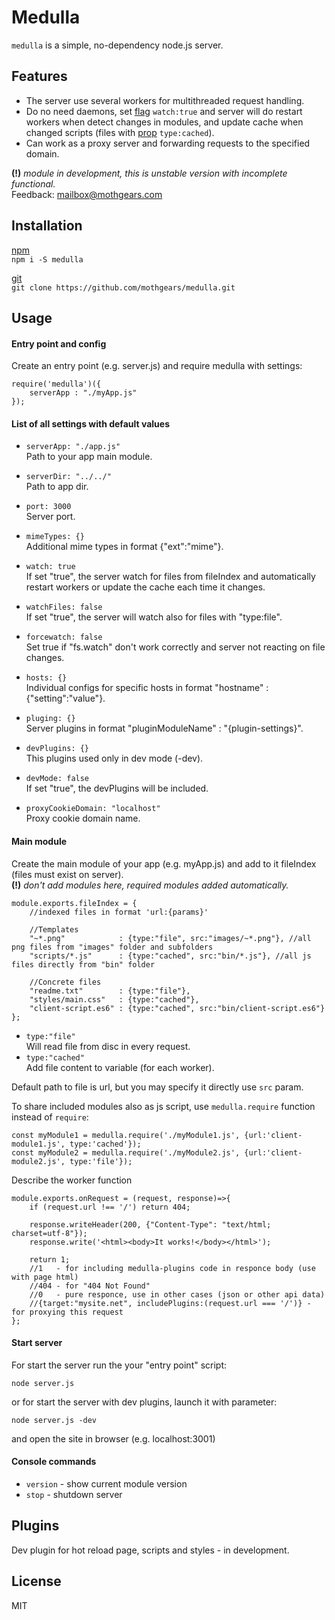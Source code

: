 # Medulla
`medulla` is a simple, no-dependency node.js server.

## Features
- The server use several workers for multithreaded request handling.
- Do no need daemons, set [flag](#list-of-all-settings-with-default-values) `watch:true` 
and server will do restart workers when detect changes in modules, 
and update cache when changed scripts (files with [prop](#main-module) `type:cached`).
- Can work as a proxy server and forwarding requests to the specified domain.

**(!)** *module in development, this is unstable version with incomplete functional.*  
Feedback:
[mailbox@mothgears.com](mailto:mailbox@mothgears.com)

## Installation
[npm](https://www.npmjs.com/package/medulla)  
`npm i -S medulla`
  
[git](https://github.com/mothgears/medulla.git)  
`git clone https://github.com/mothgears/medulla.git`

## Usage
#### Entry point and config
Create an entry point (e.g. server.js) and require medulla with settings:
```es6
require('medulla')({
    serverApp : "./myApp.js"
});
```

#### List of all settings with default values
- `serverApp: "./app.js"`  
Path to your app main module.

- `serverDir: "../../"`  
Path to app dir.

- `port: 3000`  
Server port.

- `mimeTypes: {}`   
Additional mime types in format {"ext":"mime"}.

- `watch: true`  
If set "true", the server watch for files from fileIndex and automatically restart workers or update the cache each time it changes.

- `watchFiles: false`  
If set "true", the server will watch also for files with "type:file".

- `forcewatch: false`  
Set true if "fs.watch" don't work correctly and server not reacting on file changes.

- `hosts: {}`  
Individual configs for specific hosts in format "hostname" : {"setting":"value"}.

- `pluging: {}`  
Server plugins in format "pluginModuleName" : "{plugin-settings}".

- `devPlugins: {}`  
This plugins used only in dev mode (-dev).

- `devMode: false`  
If set "true", the devPlugins will be included.

- `proxyCookieDomain: "localhost"`  
Proxy cookie domain name.

#### Main module
Create the main module of your app (e.g. myApp.js) and add to it fileIndex (files must exist on server).  
**(!)** *don't add modules here, required modules added automatically.*
```es6
module.exports.fileIndex = {
    //indexed files in format 'url:{params}'
    
    //Templates
    "~*.png"            : {type:"file", src:"images/~*.png"}, //all png files from "images" folder and subfolders
    "scripts/*.js"      : {type:"cached", src:"bin/*.js"}, //all js files directly from "bin" folder
    
    //Concrete files
    "readme.txt"        : {type:"file"},
    "styles/main.css"   : {type:"cached"},
    "client-script.es6" : {type:"cached", src:"bin/client-script.es6"}
};
```
- `type:"file"`  
Will read file from disc in every request.  
- `type:"cached"`  
Add file content to variable (for each worker).
  
Default path to file is url, but you may specify it directly use `src` param.  

To share included modules also as js script, use `medulla.require` function instead of `require`:
```es6
const myModule1 = medulla.require('./myModule1.js', {url:'client-module1.js', type:'cached'});
const myModule2 = medulla.require('./myModule2.js', {url:'client-module2.js', type:'file'});
```

Describe the worker function
```es6
module.exports.onRequest = (request, response)=>{
    if (request.url !== '/') return 404;

    response.writeHeader(200, {"Content-Type": "text/html; charset=utf-8"});
    response.write('<html><body>It works!</body></html>');
    
    return 1; 
    //1   - for including medulla-plugins code in responce body (use with page html)
    //404 - for "404 Not Found"
    //0   - pure responce, use in other cases (json or other api data)
    //{target:"mysite.net", includePlugins:(request.url === '/')} - for proxying this request
};
```

#### Start server
For start the server run the your "entry point" script:
```
node server.js
```

or for start the server with dev plugins, launch it with parameter:
```
node server.js -dev
```
and open the site in browser (e.g. localhost:3001)

#### Console commands
  - `version` - show current module version  
  - `stop` - shutdown server

## Plugins
Dev plugin for hot reload page, scripts and styles - in development.

## License
MIT
